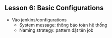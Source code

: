 ## Lesson 6: Basic Configurations
- Vào jenkins/configurations
    - System message: thông báo toàn hệ thống
    - Naming strategy: pattern đặt tên job
    